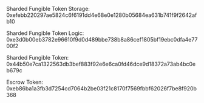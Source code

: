 Sharded Fungible Token Storage: 0xefebb220297ae5824c6f6191dd4e68e0e1280b05684ea631b741f9f2642afb10

Sharded Fungible Token Logic:
0xe3d0b00eb3782e96610f9d0d489bbe738b8a86cef1805bf19ebc0dfa4e7700f2

Sharded Fungible Token:
0x44b50e7ca1322563db3bef883f92e6e6ca0fd46dce9d18372a73ab4bc0eb679c


Escrow Token:
0xeb86ba1a3fb3d7254cd7064b2be03f21c8170f7569fbbf62026f7be8f920b368